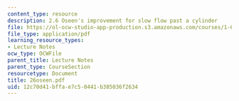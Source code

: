 ```yaml
---
content_type: resource
description: 2.6 Oseen's improvement for slow flow past a cylinder
file: https://ol-ocw-studio-app-production.s3.amazonaws.com/courses/1-63-advanced-fluid-dynamics-of-the-environment-fall-2002/12c70d41bffae7c50441b385036f2634_26oseen.pdf
file_type: application/pdf
learning_resource_types:
- Lecture Notes
ocw_type: OCWFile
parent_title: Lecture Notes
parent_type: CourseSection
resourcetype: Document
title: 26oseen.pdf
uid: 12c70d41-bffa-e7c5-0441-b385036f2634
---
```

